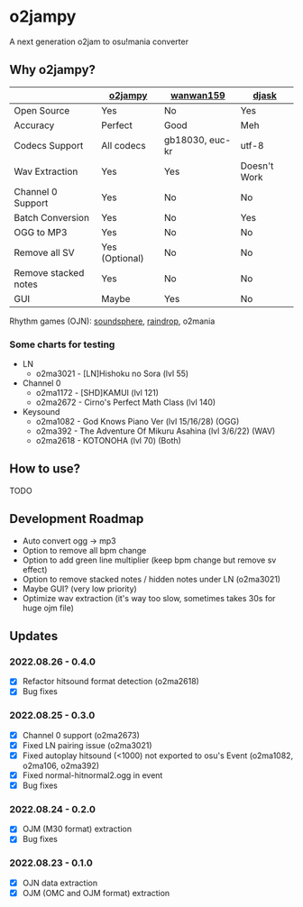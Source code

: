# o2jampy

A next generation o2jam to osu!mania converter

## Why o2jampy?

|  | [o2jampy](https://github.com/oscarcx123/o2jampy) | [wanwan159](https://osu.ppy.sh/community/forums/topics/121149) | [djask](https://github.com/djask/o2jam_utils) |
|---|---|---|---|
| Open Source | Yes | No | Yes |
| Accuracy | Perfect | Good | Meh |
| Codecs Support | All codecs | gb18030, euc-kr | utf-8 |
| Wav Extraction | Yes | Yes | Doesn't Work |
| Channel 0 Support | Yes | No | No |
| Batch Conversion | Yes | No | Yes |
| OGG to MP3 | Yes | No | No |
| Remove all SV | Yes (Optional) | No | No |
| Remove stacked notes | Yes | No | No |
| GUI | Maybe | Yes | No |

Rhythm games (OJN): [soundsphere](https://github.com/semyon422/soundsphere), [raindrop](https://github.com/zardoru/raindrop), o2mania

### Some charts for testing

* LN
    * o2ma3021 - [LN]Hishoku no Sora (lvl 55)
* Channel 0
    * o2ma1172 - [SHD]KAMUI (lvl 121)
    * o2ma2672 - Cirno's Perfect Math Class (lvl 140)
* Keysound
    * o2ma1082 - God Knows Piano Ver (lvl 15/16/28) (OGG)
    * o2ma392 - The Adventure Of Mikuru Asahina (lvl 3/6/22) (WAV)
    * o2ma2618 - KOTONOHA (lvl 70) (Both)

## How to use?

TODO

## Development Roadmap

* Auto convert ogg -> mp3
* Option to remove all bpm change
* Option to add green line multiplier (keep bpm change but remove sv effect)
* Option to remove stacked notes / hidden notes under LN (o2ma3021)
* Maybe GUI? (very low priority)
* Optimize wav extraction (it's way too slow, sometimes takes 30s for huge ojm file)

## Updates

### 2022.08.26 - 0.4.0

* [x] Refactor hitsound format detection (o2ma2618)
* [x] Bug fixes

### 2022.08.25 - 0.3.0

* [x] Channel 0 support (o2ma2673)
* [x] Fixed LN pairing issue (o2ma3021)
* [x] Fixed autoplay hitsound (<1000) not exported to osu's Event (o2ma1082, o2ma106, o2ma392)
* [x] Fixed normal-hitnormal2.ogg in event
* [x] Bug fixes

### 2022.08.24 - 0.2.0

* [x] OJM (M30 format) extraction
* [x] Bug fixes

### 2022.08.23 - 0.1.0

* [x] OJN data extraction
* [x] OJM (OMC and OJM format) extraction